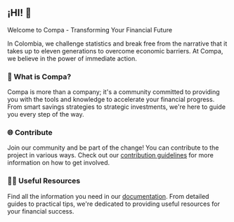 ## ¡HI! 👋

Welcome to Compa - Transforming Your Financial Future

In Colombia, we challenge statistics and break free from the narrative that it takes up to eleven generations to overcome economic barriers. At Compa, we believe in the power of immediate action.

### 🚀 What is Compa?

Compa is more than a company; it's a community committed to providing you with the tools and knowledge to accelerate your financial progress. From smart savings strategies to strategic investments, we're here to guide you every step of the way.

### 🌐 Contribute

Join our community and be part of the change! You can contribute to the project in various ways. Check out our [contribution guidelines](CONTRIBUTING.md) for more information on how to get involved.

### 👩‍💻 Useful Resources

Find all the information you need in our [documentation](docs/). From detailed guides to practical tips, we're dedicated to providing useful resources for your financial success.
